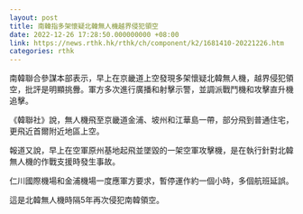 ```yaml
---
layout: post
title: 南韓指多架懷疑北韓無人機越界侵犯領空
date: 2022-12-26 17:28:50.000000000 +08:00
link: https://news.rthk.hk/rthk/ch/component/k2/1681410-20221226.htm
categories: rthk
---
```


南韓聯合參謀本部表示，早上在京畿道上空發現多架懷疑北韓無人機，越界侵犯領空，批評是明顯挑釁。軍方多次進行廣播和射擊示警，並調派戰鬥機和攻擊直升機追擊。

《韓聯社》說，無人機飛至京畿道金浦、坡州和江華島一帶，部分飛到普通住宅，更飛近首爾附近地區上空。

報道又說，早上在空軍原州基地起飛並墜毀的一架空軍攻擊機，是在執行針對北韓無人機的作戰支援時發生事故。

仁川國際機場和金浦機場一度應軍方要求，暫停運作約一個小時，多個航班延誤。

這是北韓無人機時隔5年再次侵犯南韓領空。
